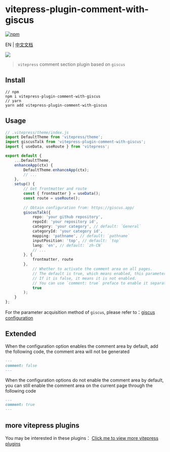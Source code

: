 # vitepress-plugin-comment-with-giscus

[![npm](https://img.shields.io/npm/v/vitepress-plugin-comment-with-giscus?color=green&style=flat)](https://www.npmjs.com/package/vitepress-plugin-comment-with-giscus)

EN | [中文文档](README_zh.md)

![](demo.png)

> `vitepress` comment section plugin based on `giscus`

## Install

```shell
// npm
npm i vitepress-plugin-comment-with-giscus
// yarn
yarn add vitepress-plugin-comment-with-giscus
```

## Usage

```ts
// .vitepress/theme/index.js
import DefaultTheme from 'vitepress/theme';
import giscusTalk from 'vitepress-plugin-comment-with-giscus';
import { useData, useRoute } from 'vitepress';

export default {
    ...DefaultTheme,
    enhanceApp(ctx) {
        DefaultTheme.enhanceApp(ctx);
        // ...
    },
    setup() {
        // Get frontmatter and route
        const { frontmatter } = useData();
        const route = useRoute();
        
        // Obtain configuration from: https://giscus.app/
        giscusTalk({
            repo: 'your github repository',
            repoId: 'your repository id',
            category: 'your category', // default: `General`
            categoryId: 'your category id',
            mapping: 'pathname', // default: `pathname`
            inputPosition: 'top', // default: `top`
            lang: 'en', // default: `zh-CN`
            // ...
        }, {
            frontmatter, route
        },
            // Whether to activate the comment area on all pages.
            // The default is true, which means enabled, this parameter can be ignored;
            // If it is false, it means it is not enabled.
            // You can use `comment: true` preface to enable it separately on the page.
            true
        );
    }
};
```

For the parameter acquisition method of `giscus`, please refer to：[giscus configuration](https://giscus.app/)

## Extended

When the configuration option enables the comment area by default, add the following code, the comment area will not be generated

```md
---
comment: false
---
```

When the configuration options do not enable the comment area by default, you can still enable the comment area on the current page through the following code

```md
---
comment: true
---
```

## more vitepress plugins

You may be interested in these plugins：
[Click me to view more vitepress plugins](https://github.com/T-miracle/vitepress-plugins)
